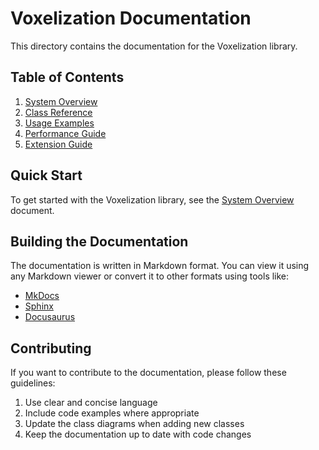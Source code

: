 # Voxelization Documentation

This directory contains the documentation for the Voxelization library.

## Table of Contents

1. [System Overview](overview.md)
2. [Class Reference](class_reference.md)
3. [Usage Examples](examples.md)
4. [Performance Guide](performance.md)
5. [Extension Guide](extension.md)

## Quick Start

To get started with the Voxelization library, see the [System Overview](overview.md) document.

## Building the Documentation

The documentation is written in Markdown format. You can view it using any Markdown viewer or convert it to other formats using tools like:

- [MkDocs](https://www.mkdocs.org/)
- [Sphinx](https://www.sphinx-doc.org/)
- [Docusaurus](https://docusaurus.io/)

## Contributing

If you want to contribute to the documentation, please follow these guidelines:

1. Use clear and concise language
2. Include code examples where appropriate
3. Update the class diagrams when adding new classes
4. Keep the documentation up to date with code changes 